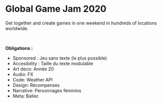 
# Global Game Jam 2020

Get together and create games in one weekend in hundreds of locations worldwide.


<br/>


**Obligations :**
*  Sponsored : Jeu sans texte (le plus possible)
*  Accesibility : Taille du texte modulable
*  Art deco: Année 20
*  Audio: FX
*  Code: Weather API
*  Design: Récompenses
*  Narrative: Personnages féminins
*  Meta: Ballec    
